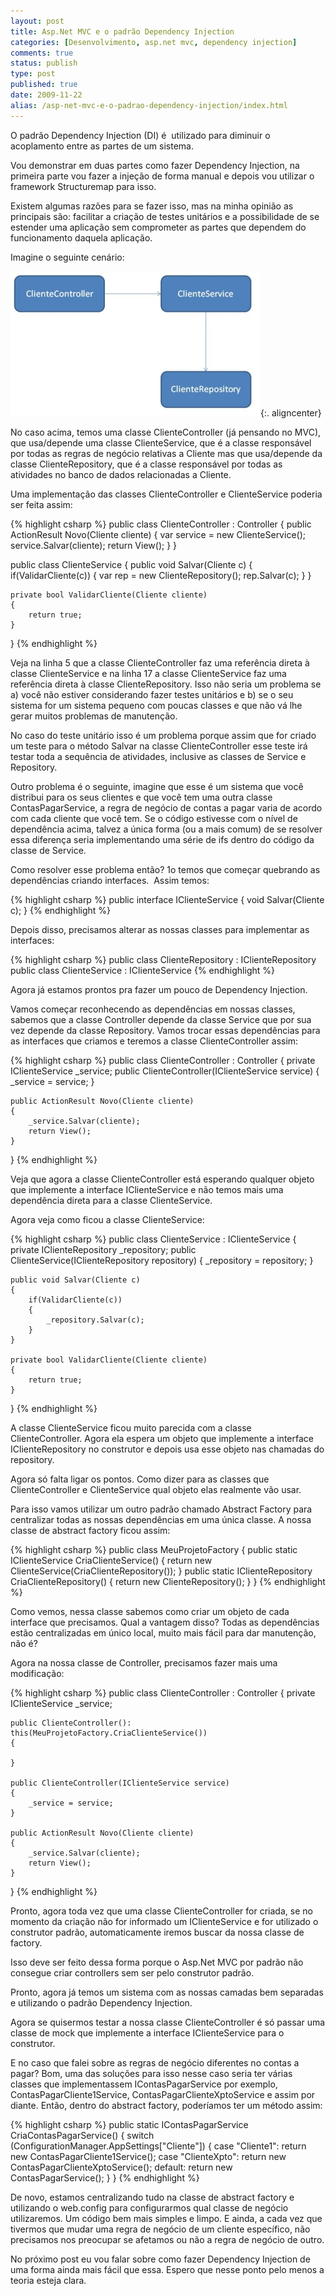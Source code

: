 ```yaml
---
layout: post
title: Asp.Net MVC e o padrão Dependency Injection
categories: [Desenvolvimento, asp.net mvc, dependency injection]
comments: true
status: publish
type: post
published: true
date: 2009-11-22
alias: /asp-net-mvc-e-o-padrao-dependency-injection/index.html
---
```

O padrão Dependency Injection (DI) é  utilizado para diminuir o acoplamento entre as partes de um sistema.

Vou demonstrar em duas partes como fazer Dependency Injection, na primeira parte vou fazer a injeção de forma manual e depois vou utilizar o framework Structuremap para isso.

Existem algumas razões para se fazer isso, mas na minha opinião as principais são: facilitar a criação de testes unitários e a possibilidade de se estender uma aplicação sem comprometer as partes que dependem do funcionamento daquela aplicação.

Imagine o seguinte cenário:

![Cenário de dependência](/images/2009/11/Cenario.jpg){:. aligncenter}

No caso acima, temos uma classe ClienteController (já pensando no MVC), que usa/depende uma classe ClienteService, que é a classe responsável por todas as regras de negócio relativas a Cliente mas que usa/depende da classe ClienteRepository, que é a classe responsável por todas as atividades no banco de dados relacionadas a Cliente.

Uma implementação das classes ClienteController e ClienteService poderia ser feita assim:

{% highlight csharp %}
public class ClienteController : Controller
{
    public ActionResult Novo(Cliente cliente)
    {
        var service = new ClienteService();
        service.Salvar(cliente);
        return View();
    }
}

public class ClienteService
{
    public void Salvar(Cliente c)
    {
        if(ValidarCliente(c))
        {
            var rep = new ClienteRepository();
            rep.Salvar(c);
        }
    }

    private bool ValidarCliente(Cliente cliente)
    {
        return true;
    }
}
{% endhighlight %}

Veja na linha 5 que a classe ClienteController faz uma referência direta à classe ClienteService e na linha 17 a classe ClienteService faz uma referência direta à classe ClienteRepository. Isso não seria um problema se a) você não estiver considerando fazer testes unitários e b) se o seu sistema for um sistema pequeno com poucas classes e que não vá lhe gerar muitos problemas de manutenção.

No caso do teste unitário isso é um problema porque assim que for criado um teste para o método Salvar na classe ClienteController esse teste irá testar toda a sequência de atividades, inclusive as classes de Service e Repository.

Outro problema é o seguinte, imagine que esse é um sistema que você distribui para os seus clientes e que você tem uma outra classe ContasPagarService, a regra de negócio de contas a pagar varia de acordo com cada cliente que você tem. Se o código estivesse com o nível de dependência acima, talvez a única forma (ou a mais comum) de se resolver essa diferença seria implementando uma série de ifs dentro do código da classe de Service.

Como resolver esse problema então? 1o temos que começar quebrando as dependências criando interfaces.  Assim temos:

{% highlight csharp %}
public interface IClienteService
{
    void Salvar(Cliente c);
}
{% endhighlight %}

Depois disso, precisamos alterar as nossas classes para implementar as interfaces:

{% highlight csharp %}
public class ClienteRepository : IClienteRepository
public class ClienteService : IClienteService
{% endhighlight %}

Agora já estamos prontos pra fazer um pouco de Dependency Injection.

Vamos começar reconhecendo as dependências em nossas classes, sabemos que a classe Controller depende da classe Service que por sua vez depende da classe Repository. Vamos trocar essas dependências para as interfaces que criamos e teremos a classe ClienteController assim:

{% highlight csharp %}
public class ClienteController : Controller
{
    private IClienteService _service;
    public ClienteController(IClienteService service)
    {
        _service = service;
    }

    public ActionResult Novo(Cliente cliente)
    {
        _service.Salvar(cliente);
        return View();
    }
}
{% endhighlight %}

Veja que agora a classe ClienteController está esperando qualquer objeto que implemente a interface IClienteService e não temos mais uma dependência direta para a classe ClienteService.

Agora veja como ficou a classe ClienteService:

{% highlight csharp %}
public class ClienteService : IClienteService
{
    private IClienteRepository _repository;
    public  ClienteService(IClienteRepository repository)
    {
        _repository = repository;
    }

    public void Salvar(Cliente c)
    {
        if(ValidarCliente(c))
        {
            _repository.Salvar(c);
        }
    }

    private bool ValidarCliente(Cliente cliente)
    {
        return true;
    }
}
{% endhighlight %}

A classe ClienteService ficou muito parecida com a classe ClienteController. Agora ela espera um objeto que implemente a interface IClienteRepository no construtor e depois usa esse objeto nas chamadas do repository.

Agora só falta ligar os pontos. Como dizer para as classes que ClienteController e ClienteService qual objeto elas realmente vão usar.

Para isso vamos utilizar um outro padrão chamado Abstract Factory para centralizar todas as nossas dependências em uma única classe. A nossa classe de abstract factory ficou assim:

{% highlight csharp %}
public class MeuProjetoFactory
{
    public static IClienteService CriaClienteService()
    {
        return  new ClienteService(CriaClienteRepository());
    }
    public  static IClienteRepository CriaClienteRepository()
    {
        return  new ClienteRepository();
    }
}
{% endhighlight %}

Como vemos, nessa classe sabemos como criar um objeto de cada interface que precisamos. Qual a vantagem disso? Todas as dependências estão centralizadas em único local, muito mais fácil para dar manutenção, não é?

Agora na nossa classe de Controller, precisamos fazer mais uma modificação:

{% highlight csharp %}
public class ClienteController : Controller
{
    private IClienteService _service;

    public ClienteController(): this(MeuProjetoFactory.CriaClienteService())
    {

    }

    public ClienteController(IClienteService service)
    {
        _service = service;
    }

    public ActionResult Novo(Cliente cliente)
    {
        _service.Salvar(cliente);
        return View();
    }
}
{% endhighlight %}

Pronto, agora toda vez que uma classe ClienteController for criada, se no momento da criação não for informado um IClienteService e for utilizado o construtor padrão, automaticamente iremos buscar da nossa classe de factory.

Isso deve ser feito dessa forma porque o Asp.Net MVC por padrão não consegue criar controllers sem ser pelo construtor padrão.

Pronto, agora já temos um sistema com as nossas camadas bem separadas e utilizando o padrão Dependency Injection.

Agora se quisermos testar a nossa classe ClienteController é só passar uma classe de mock que implemente a interface IClienteService para o construtor.

E no caso que falei sobre as regras de negócio diferentes no contas a pagar? Bom, uma das soluções para isso nesse caso seria ter várias classes que implementassem IContasPagarService por exemplo, ContasPagarCliente1Service, ContasPagarClienteXptoService e assim por diante. Então, dentro do abstract factory, poderíamos ter um método assim:

{% highlight csharp %}
public static IContasPagarService CriaContasPagarService()
{
    switch (ConfigurationManager.AppSettings["Cliente"])
    {
       case "Cliente1":
            return new ContasPagarCliente1Service();
       case "ClienteXpto":
            return new ContasPagarClienteXptoService();
       default:
            return new ContasPagarService();
    }
}
{% endhighlight %}

De novo, estamos centralizando tudo na classe de abstract factory e utilizando o web.config para configurarmos qual classe de negócio utilizaremos. Um código bem mais simples e limpo. E ainda, a cada vez que tivermos que mudar uma regra de negócio de um cliente específico, não precisamos nos preocupar se afetamos ou não a regra de negócio de outro.

No próximo post eu vou falar sobre como fazer Dependency Injection de uma forma ainda mais fácil que essa. Espero que nesse ponto pelo menos a teoria esteja clara.
